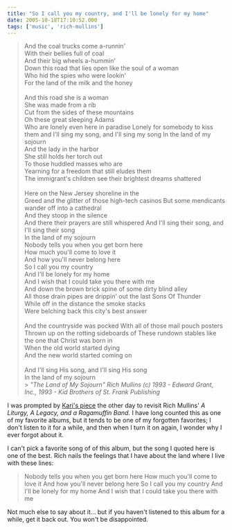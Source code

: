 ```yaml
---
title: "So I call you my country, and I'll be lonely for my home"
date: 2005-10-18T17:10:52.000
tags: ['music', 'rich-mullins']
---
```


> And the coal trucks come a-runnin'  
> With their bellies full of coal  
> And their big wheels a-hummin'  
> Down this road that lies open like the soul of a woman  
> Who hid the spies who were lookin'  
> For the land of the milk and the honey  
> <br/>
> And this road she is a woman  
> She was made from a rib  
> Cut from the sides of these mountains  
>  Oh these great sleeping Adams  
> Who are lonely even here in paradise
> Lonely for somebody to kiss them
> and I'll sing my song, and I'll sing my song
> In the land of my sojourn
> <br/>
> And the lady in the harbor  
> She still holds her torch out  
> To those huddled masses who are  
> Yearning for a freedom that still eludes them  
> The immigrant's children see their brightest dreams shattered  
> <br/>
> Here on the New Jersey shoreline in the  
> Greed and the glitter of those high-tech casinos
> But some mendicants wander off into a cathedral  
> And they stoop in the silence  
> And there their prayers are still whispered
> And I'll sing their song, and I'll sing their song  
> In the land of my sojourn
> <br/>
> Nobody tells you when you get born here  
> How much you'll come to love it  
> And how you'll never belong here  
> So I call you my country  
> And I'll be lonely for my home  
> And I wish that I could take you there with me
> <br/>
> And down the brown brick spine of some dirty blind alley  
> All those drain pipes are drippin' out the last Sons Of Thunder  
> While off in the distance the smoke stacks  
> Were belching back this city's best answer  
> <br/>
> And the countryside was pocked
> With all of those mail pouch posters  
> Thrown up on the rotting sideboards of
> These rundown stables like the one that Christ was born in  
> When the old world started dying  
> And the new world started coming on  
> <br/>
> And I'll sing His song, and I'll sing His song  
> In the land of my sojourn
> <br/> > _"The Land of My Sojourn" Rich Mullins (c) 1993 - Edward Grant, Inc., 1993 - Kid Brothers of St. Frank Publishing_

I was prompted by [Kari's piece](http://rmfo-blogs.com/karibeth/archives/2005/10/17/and-i-awoke-in-the-house-of-god/) the other day to revisit Rich Mullins' _A Liturgy, A Legacy, and a Ragamuffin Band._ I have long counted this as one of my favorite albums, but it tends to be one of my forgotten favorites; I don't listen to it for a while, and then when I turn it on again, I wonder why I ever forgot about it.

I can't pick a favorite song of of this album, but the song I quoted here is one of the best. Rich nails the feelings that I have about the land where I live with these lines:

> Nobody tells you when you get born here How much you'll come to love it And how you'll never belong here So I call you my country And I'll be lonely for my home And I wish that I could take you there with me

Not much else to say about it... but if you haven't listened to this album for a while, get it back out. You won't be disappointed.
